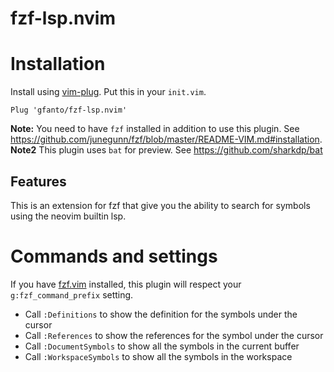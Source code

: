 # fzf-lsp.nvim

# Installation

Install using [vim-plug](https://github.com/junegunn/vim-plug).
Put this in your `init.vim`.

```vim
Plug 'gfanto/fzf-lsp.nvim'
```

**Note:** You need to have `fzf` installed in addition to use this plugin.
See <https://github.com/junegunn/fzf/blob/master/README-VIM.md#installation>.
**Note2** This plugin uses `bat` for preview.
See <https://github.com/sharkdp/bat>

## Features

This is an extension for fzf that give you the ability to search for symbols
using the neovim builtin lsp.

# Commands and settings

If you have [fzf.vim](https://github.com/junegunn/fzf.vim) installed,
this plugin will respect your `g:fzf_command_prefix` setting.

- Call `:Definitions` to show the definition for the symbols under the cursor
- Call `:References` to show the references for the symbol under the cursor
- Call `:DocumentSymbols` to show all the symbols in the current buffer
- Call `:WorkspaceSymbols` to show all the symbols in the workspace

